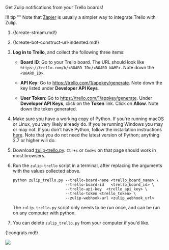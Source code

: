 Get Zulip notifications from your Trello boards!

!!! tip ""
    Note that [Zapier][1] is usually a simpler way to
    integrate Trello with Zulip.

[1]: ./zapier

1. {!create-stream.md!}

1. {!create-bot-construct-url-indented.md!}

1. **Log in to Trello**, and collect the following three items:

    * **Board ID**: Go to your Trello board. The URL should look like
      `https://trello.com/b/<BOARD_ID>/<BOARD_NAME>`. Note down the
      `<BOARD_ID>`.

    * **API Key**: Go to <https://trello.com/1/appkey/generate>. Note down the
      key listed under **Developer API Keys**.

    * **User Token**: Go to <https://trello.com/1/appkey/generate>. Under
      **Developer API Keys**, click on the **Token** link. Click on **Allow**.
      Note down the token generated.

1. Make sure you have a working copy of Python. If you're running macOS or
   Linux, you very likely already do. If you're running Windows you may or
   may not.  If you don't have Python, follow the installation instructions
   [here](https://realpython.com/installing-python/). Note that you do not
   need the latest version of Python; anything 2.7 or higher will do.

1. Download [zulip-trello.py][2]. `Ctr+s` or `Cmd+s` on that page should
   work in most browsers.

1. Run the `zulip-trello` script in a terminal, after replacing the
   arguments with the values collected above.

    ```
    python zulip_trello.py --trello-board-name <trello_board_name> \
                           --trello-board-id   <trello_board_id> \
                           --trello-api-key  <trello_api_key> \
                           --trello-token <trello_token> \
                           --zulip-webhook-url <zulip_webhook_url>
    ```

    The `zulip_trello.py` script only needs to be run once, and can be run
    on any computer with python.

1. You can delete `zulip_trello.py` from your computer if you'd like.

[2]: https://raw.githubusercontent.com/zulip/python-zulip-api/master/zulip/integrations/trello/zulip_trello.py

{!congrats.md!}

![](/static/images/integrations/trello/001.png)
